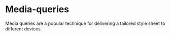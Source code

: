 # Media-queries
Media queries are a popular technique for delivering a tailored style sheet to different devices.
